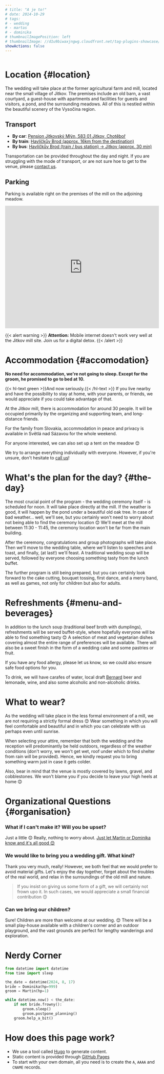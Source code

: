 ```yaml
---
# title: "A je to!"
# date: 2014-10-29
# tags:
# - wedding
# - martas
# - dominika
# thumbnailImagePosition: left
# thumbnailImage: //d1u9biwaxjngwg.cloudfront.net/tag-plugins-showcase/car-6-140.jpg
showActions: false
---
```


<!-- <br/> -->
<p style="margin: 0px; line-height: 0px"> &nbsp; </p>

<!-- # Obsah -->
<!-- {{< toc >}} -->

# Location {#location}

The wedding will take place at the former agricultural farm and mill, located near the small village of Jitkov. The premises include an old barn, a vast courtyard, a guest-house with apartments and facilities for guests and visitors, a pond, and the surrounding meadows. All of this is nestled within the beautiful scenery of the Vysočina region.

## Transport
* **By car**: [Pension Jitkovský Mlýn, 583 01 Jitkov, Chotěboř](https://maps.app.goo.gl/t3c9E3JsmUwDNnis8)
* **By train**: [Havlíčkův Brod (approx. 16km from the destination)](https://maps.app.goo.gl/D9JTip2fSDKkp3XQ6)
* **By bus**: [Havlíčkův Brod (train / bus station) → Jitkov (approx. 30 min)](https://maps.app.goo.gl/p2fNhcy6wsdjsasZ8)

Transportation can be provided throughout the day and night. If you are struggling with the mode of transport, or are not sure hoe to get to the venue, please [contact us](../contact).

## Parking 
Parking is available right on the premises of the mill on the adjoining meadow.

<iframe style="border:none" src="https://frame.mapy.cz/s/rederorube" width="100%" height="400" frameborder="0"></iframe>

{{< alert warning >}}
**Attention:** Mobile internet doesn't work very well at the Jitkov mill site. Join us for a digital detox.
{{< /alert >}}

# Accommodation {#accomodation}

**No need for accommodation, we're not going to sleep. Except for the groom, he promised to go to bed at 10.**

{{< hl-text green >}}And now seriously.{{< /hl-text >}} If you live nearby and have the possibility to stay at home, with your parents, or friends, we would appreciate if you could take advantage of that.

At the Jitkov mill, there is accommodation for around 30 people. It will be occupied primarily by the organizing and supporting team, and long-distance friends.

For the family from Slovakia, accommodation in peace and privacy is available in Světlá nad Sázavou for the whole weekend.

For anyone interested, we can also set up a tent on the meadow 😊

We try to arrange everything individually with everyone. However, if you're unsure, don't hesitate to [call us](../contact)!

# What's the plan for the day? {#the-day}

The most crucial point of the program - the wedding ceremony itself - is scheduled for noon. It will take place directly at the mill. If the weather is good, it will happen by the pond under a beautiful old oak tree. In case of bad weather... well, we'll see, but you certainly won't need to worry about not being able to find the ceremony location 😊 We'll meet at the mill between 11:30 - 11:45, the ceremony location won't be far from the main building.

After the ceremony, congratulations and group photographs will take place. Then we'll move to the wedding table, where we'll listen to speeches and toast, and finally, (at last!) we'll feast. A traditional wedding soup will be served, followed by everyone choosing something tasty from the lunch buffet. 

The further program is still being prepared, but you can certainly look forward to the cake cutting, bouquet tossing, first dance, and a merry band, as well as games, not only for children but also for adults. 

# Refreshments {#menu-and-beverages}

In addition to the lunch soup (traditional beef broth with dumplings), refreshments will be served buffet-style, where hopefully everyone will be able to find something tasty 😊 A selection of meat and vegetarian dishes covering almost the entire range of preferences will be available. There will also be a sweet finish in the form of a wedding cake and some pastries or fruit.

If you have any food allergy, please let us know, so we could also ensure safe food options for you.

To drink, we will have carafes of water, local draft [Bernard](https://www.bernard.cz/) beer and lemonade, wine, and also some alcoholic and non-alcoholic drinks.

# What to wear?

As the wedding will take place in the less formal environment of a mill, we are not requiring a strictly formal dress 😊 Wear something in which you will feel comfortable and beautiful and in which you can celebrate with us perhaps even until sunrise. 

When selecting your attire, remember that both the wedding and the reception will predominantly be held outdoors, regardless of the weather conditions (don't worry, we won't get wet, roof under which to find shelter from rain will be provided). Hence, we kindly request you to bring something warm just in case it gets colder.

Also, bear in mind that the venue is mostly covered by lawns, gravel, and cobblestones. We won't blame you if you decide to leave your high heels at home 😊

# Organizational Questions {#organisation}

### What if I can't make it? Will you be upset?

Just a little 😊 Really, nothing to worry about. [Just let Martin or Dominika know and it's all good 😊](../contact)

### We would like to bring you a wedding gift. What kind?

Thank you very much, really! However, we both feel that we would prefer to avoid material gifts. Let's enjoy the day together, forget about the troubles of the real world, and relax in the surroundings of the old mill and nature.

> If you insist on giving us some form of a gift, we will certainly not frown upo it. In such cases, we would appreciate a small financial contribution 😊 

### Can we bring our children?

Sure! Children are more than welcome at our wedding. 😊 There will be a small play-house available with a children's corner and an outdoor playground, and the vast grounds are perfect for lengthy wanderings and exploration.

# Nerdy Corner

```python
from datetime import datetime
from time import sleep

the_date = datetime(2024, 8, 17)
bride = Dominika(hp=999)
groom = Martin(hp=1)

while datetime.now() < the_date:
	if not bride.frowny():
		groom.sleep()
		groom.postpone_planning()
	groom.help_a_bit()

```

# How does this page work?

* We use a tool called [Hugo](https://gohugo.io/) to generate content.
* Static content is provided through [GitHub Pages](https://github.com/holoubekm/holoubkovi)
* To start with your own domain, all you need is to create the `A`, `AAAA` and `CNAME` records.

<p style="margin: 0px; "> &nbsp; </p>


